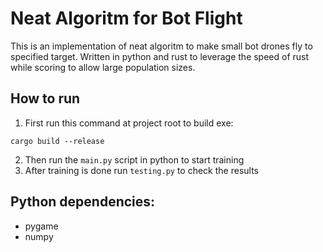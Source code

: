 # Neat Algoritm for Bot Flight
This is an implementation of neat algoritm to make small bot drones fly to specified target.
Written in python and rust to leverage the speed of rust while scoring to allow large population sizes.

## How to run
1. First run this command at project root to build exe:
```terminal
cargo build --release
```
2. Then run the `main.py` script in python to start training
3. After training is done run `testing.py` to check the results

## Python dependencies:
- pygame
- numpy
